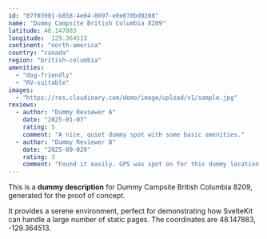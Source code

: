```yaml
---
id: "07f03981-b858-4e04-8697-e0e070bd0208"
name: "Dummy Campsite British Columbia 8209"
latitude: 48.147883
longitude: -129.364513
continent: "north-america"
country: "canada"
region: "british-columbia"
amenities:
  - "dog-friendly"
  - "RV-suitable"
images:
  - "https://res.cloudinary.com/demo/image/upload/v1/sample.jpg"
reviews:
  - author: "Dummy Reviewer A"
    date: "2025-01-07"
    rating: 5
    comment: "A nice, quiet dummy spot with some basic amenities."
  - author: "Dummy Reviewer B"
    date: "2025-09-020"
    rating: 3
    comment: "Found it easily. GPS was spot on for this dummy location."
---
```


This is a **dummy description** for Dummy Campsite British Columbia 8209, generated for the proof of concept.

It provides a serene environment, perfect for demonstrating how SvelteKit can handle a large number of static pages. The coordinates are 48.147883, -129.364513.
